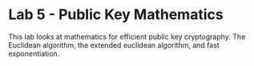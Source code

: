 # Lab 5 - Public Key Mathematics

This lab looks at mathematics for efficient public key cryptography. The Euclidean algorithm, the extended euclidean algorithm, and fast exponentiation. 